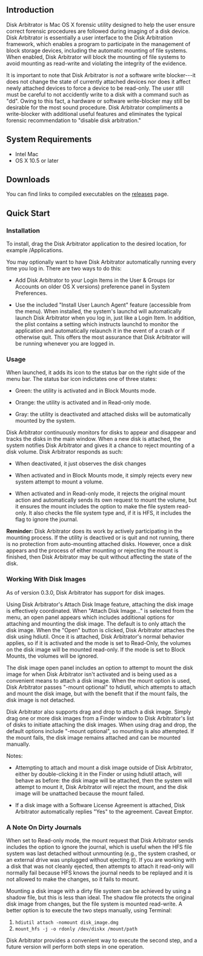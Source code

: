 ## Introduction

Disk Arbitrator is Mac OS X forensic utility designed to help the user ensure correct forensic procedures are followed during imaging of a disk device. 
Disk Arbitrator is essentially a user interface to the Disk Arbitration framework, which enables a program to participate in the management of block 
storage devices, including the automatic mounting of file systems.  When enabled, Disk Arbitrator will block the mounting of file systems to avoid mounting as read-write and violating the integrity of the evidence.

It is important to note that Disk Arbitrator is *not* a software write blocker---it does not change the state of currently attached devices nor does it affect newly attached devices to force a device to be read-only. The user still must be careful to not accidently write to a disk with a command such as "dd".  Owing to this fact, a hardware or software write-blocker may still be desirable for the most sound procedure.  Disk Arbitrator compliments a write-blocker with additional useful features and eliminates the typical forensic recommendation to "disable disk arbitration."

## System Requirements

* Intel Mac
* OS X 10.5 or later

## Downloads

You can find links to compiled executables on the [releases](https://github.com/aburgh/Disk-Arbitrator/releases) page.

## Quick Start

### Installation

To install, drag the Disk Arbitrator application to the desired location, for example /Applications.

You may optionally want to have Disk Arbitrator automatically running every time you log in. There are two ways to do this:

* Add Disk Arbitrator to your Login Items in the User & Groups (or Accounts on older OS X versions) preference panel in System Preferences.

* Use the included "Install User Launch Agent" feature (accessible from the menu). When installed, the system's launchd will automatically launch Disk Arbitrator when you log in, just like a Login Item. In addition, the plist contains a setting which instructs launchd to monitor the application and automatically relaunch it in the event of a crash or if otherwise quit. This offers the most assurance that Disk Arbitrator will be running whenever you are logged in.

### Usage

When launched, it adds its icon to the status bar on the right side of the menu bar. The status bar icon indictates one of three states:

* Green: the utility is activated and in Block Mounts mode.

* Orange: the utility is activated and in Read-only mode.

* Gray: the utility is deactivated and attached disks will be automatically mounted by the system.

Disk Arbitrator continuously monitors for disks to appear and disappear and tracks the disks in the main window. When a new disk is attached, the system notifies Disk Arbitrator and gives it a chance to reject mounting of a disk volume.  Disk Arbitrator responds as such:

* When deactivated, it just observes the disk changes

* When activated and in Block Mounts mode, it simply rejects every new system attempt to mount a volume.

* When activated and in Read-only mode, it rejects the original mount action and automatically sends its own request to mount the volume, but it ensures the mount includes the option to make the file system read-only.  It also checks the file system type and, if it is HFS, it includes the flag to ignore the journal.

**Reminder:** Disk Arbitrator does its work by actively participating in the mounting process. If the utility is deactived or is quit and not running, there is no protection from auto-mounting attached disks.  However, once a disk appears and the process of either mounting or rejecting the mount is finished, then Disk Arbitrator may be quit without affecting the state of the disk.

### Working With Disk Images

As of version 0.3.0, Disk Arbitrator has support for disk images.  

Using Disk Arbitrator's Attach Disk Image feature, attaching the disk image is effectively coordinated.  When "Attach Disk Image..." is selected from the menu, an open panel appears which includes additional options for attaching and mounting the disk image.  The default is to only attach the disk image.  When the "Open" button is clicked, Disk Arbitrator attaches the disk using hdiutil.  Once it is attached, Disk Arbitrator's normal behavior applies, so if it is activated and the mode is set to Read-Only, the volumes on the disk image will be mounted read-only.  If the mode is set to Block Mounts, the volumes will be ignored.

The disk image open panel includes an option to attempt to mount the disk image for when Disk Arbitrator isn't activated and is being used as a convenient means to attach a disk image.  When the mount option is used, Disk Arbitrator passes "-mount optional" to hdiutil, which attempts to attach and mount the disk image, but with the benefit that if the mount fails, the disk image is not detached.

Disk Arbitrator also supports drag and drop to attach a disk image.  Simply drag one or more disk images from a Finder window to Disk Arbitrator's list of disks to initiate attaching the disk images.  When using drag and drop, the default options include "-mount optional", so mounting is also attempted.  If the mount fails, the disk image remains attached and can be mounted manually.

Notes:

* Attempting to attach and mount a disk image outside of Disk Arbitrator, either by double-clicking it in the Finder or using hdiutil attach, will behave as before: the disk image will be attached, then the system will attempt to mount it, Disk Arbitrator will reject the mount, and the disk image will be unattached because the mount failed.

* If a disk image with a Software License Agreement is attached, Disk Arbitrator automatically replies "Yes" to the agreement.  Caveat Emptor.

### A Note On Dirty Journals

When set to Read-only mode, the mount request that Disk Arbitrator sends includes the option to ignore the journal, which is useful when the HFS file system was last detached without unmounting (e.g., the system crashed, or an external drive was unplugged without ejecting it). If you are working with a disk that was not cleanly ejected, then attempts to attach it read-only will normally fail because HFS knows the journal needs to be replayed and it is not allowed to make the changes, so it fails to mount.

Mounting a disk image with a dirty file system can be achieved by using a shadow file, but this is less than ideal. The shadow file protects the original disk image from changes, but the file system is mounted read-write.  A better option is to execute the two steps manually, using Terminal:

1. `hdiutil attach -nomount disk_image.dmg`
2. `mount_hfs -j -o rdonly /dev/diskx /mount/path`

Disk Arbitrator provides a convenient way to execute the second step, and a future version will perform both steps in one operation.
